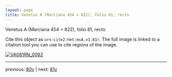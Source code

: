 ```yaml
---
layout: page
title: Venetus A (Marciana 454 = 822), folio 81, recto
---
```


Venetus A (Marciana 454 = 822), folio 81, recto

Cite this object as `urn:cite2:hmt:msA.v1:81r`.  The full image is linked to a citation tool you can use to cite regions of the image.

[![VA081RN_0082](http://www.homermultitext.org/iipsrv?IIIF=/project/homer/pyramidal/deepzoom/hmt/vaimg/2017a/VA081RN_0082.tif/full/800,/0/default.jpg)](http://www.homermultitext.org/ict2/?urn=urn:cite2:hmt:vaimg.2017a:VA081RN_0082) 

---

previous:  [80v](../80v/) | next: [81v](../81v/)